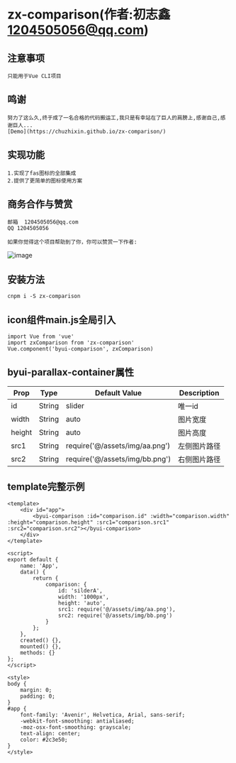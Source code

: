 # zx-comparison(作者:初志鑫<1204505056@qq.com>)

## 注意事项
```
只能用于Vue CLI项目

```

## 鸣谢
```
努力了这么久,终于成了一名合格的代码搬运工,我只是有幸站在了巨人的肩膀上,感谢自己,感谢巨人...
[Demo](https://chuzhixin.github.io/zx-comparison/)
```

## 实现功能
```
1.实现了fas图标的全部集成
2.提供了更简单的图标使用方案

```

## 商务合作与赞赏
```
邮箱  1204505056@qq.com
QQ 1204505056

如果你觉得这个项目帮助到了你，你可以赞赏一下作者:
```
![image](https://raw.githubusercontent.com/chuzhixin/donate/master/donation.png)

## 安装方法
```
cnpm i -S zx-comparison

```

## icon组件main.js全局引入
```
import Vue from 'vue'
import zxComparison from 'zx-comparison'
Vue.component('byui-comparison', zxComparison)

```

## byui-parallax-container属性

| Prop   |      Type      |  Default Value | Description
|----------	|:-------------:|------							|------			|
| id		|  String		| slider						| 唯一id		|
| width		|  String		| auto							| 图片宽度		|
| height	|  String		| auto							| 图片高度		|
| src1		|  String		| require('@/assets/img/aa.png')| 左侧图片路径	|
| src2		|  String		| require('@/assets/img/bb.png')| 右侧图片路径	|

## template完整示例
```
<template>
	<div id="app">
		<byui-comparison :id="comparison.id" :width="comparison.width" :height="comparison.height" :src1="comparison.src1" :src2="comparison.src2"></byui-comparison>
	</div>
</template>

<script>
export default {
	name: 'App',
	data() {
		return {
			comparison: {
				id: 'silderA',
				width: '1000px',
				height: 'auto',
				src1: require('@/assets/img/aa.png'),
				src2: require('@/assets/img/bb.png')
			}
		};
	},
	created() {},
	mounted() {},
	methods: {}
};
</script>

<style>
body {
	margin: 0;
	padding: 0;
}
#app {
	font-family: 'Avenir', Helvetica, Arial, sans-serif;
	-webkit-font-smoothing: antialiased;
	-moz-osx-font-smoothing: grayscale;
	text-align: center;
	color: #2c3e50;
}
</style>



```

 
 
 
